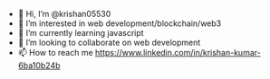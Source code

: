- 👋 Hi, I’m @krishan05530
- 👀 I’m interested in web development/blockchain/web3
- 🌱 I’m currently learning javascript
- 💞️ I’m looking to collaborate on web development
- 📫 How to reach me https://www.linkedin.com/in/krishan-kumar-6ba10b24b

<!---
krishan05530/krishan05530 is a ✨ special ✨ repository because its `README.md` (this file) appears on your GitHub profile.
You can click the Preview link to take a look at your changes.
--->
